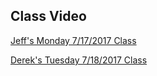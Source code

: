 ## Class Video

[Jeff's Monday 7/17/2017 Class](https://codingbootcamp.hosted.panopto.com/Panopto/Pages/Viewer.aspx?id=dc20de91-ed5d-4d5e-bb24-2992be5053c4)

[Derek's Tuesday 7/18/2017 Class](https://codingbootcamp.hosted.panopto.com/Panopto/Pages/Viewer.aspx?id=4bfca9c8-60e2-49f6-9c1d-e8a3509452b5)
